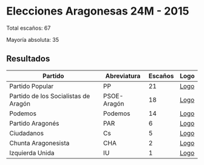 # Elecciones Aragonesas 24M - 2015

Total escaños: 67

Mayoría absoluta: 35

## Resultados

| Partido | Abreviatura | Escaños | Logo |
| - | - | - | - |
| Partido Popular | PP | 21 | [Logo](https://github.com/playzzz/Pactos/blob/master/Logos/PP.jpg?raw=true)
| Partido de los Socialistas de Aragón | PSOE-Aragón | 18 | [Logo](https://github.com/playzzz/Pactos/blob/master/Logos/PSOE.jpg?raw=true)
| Podemos | Podemos | 14 | [Logo](https://github.com/playzzz/Pactos/blob/master/Logos/Podemos.jpg?raw=true)
| Partido Aragonés | PAR | 6 | [Logo](https://github.com/playzzz/Pactos/blob/master/Logos/PAR.jpg?raw=true)
| Ciudadanos | Cs | 5 | [Logo](https://github.com/playzzz/Pactos/blob/master/Logos/Cs.jpg?raw=true)
| Chunta Aragonesista | CHA | 2 | [Logo](https://github.com/playzzz/Pactos/blob/master/Logos/CHA.jpg?raw=true)
| Izquierda Unida | IU | 1 | [Logo](https://github.com/playzzz/Pactos/blob/master/Logos/IU.jpg?raw=true)
